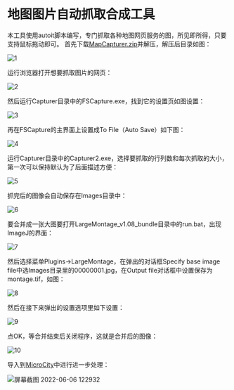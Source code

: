 # 地图图片自动抓取合成工具
本工具使用autoit脚本编写，专门抓取各种地图网页服务的图，所见即所得，只要支持鼠标拖动即可。
首先下载[MapCapturer.zip](MapCapturer.zip)并解压，解压后目录如图： 

![1](https://user-images.githubusercontent.com/4956469/172093174-5f895968-becc-4bb1-b1e5-5a50bdb54bae.png)

运行浏览器打开想要抓取图片的网页： 

![2](https://user-images.githubusercontent.com/4956469/172093179-32377090-6583-41dc-bd29-fba99fed2e54.jpg)

然后运行Capturer目录中的FSCapture.exe，找到它的设置页如图设置： 

![3](https://user-images.githubusercontent.com/4956469/172093183-534d4d2c-bcf9-4fd7-9406-c2b5bf51ef16.png)

再在FSCapture的主界面上设置成To File（Auto Save）如下图： 

![4](https://user-images.githubusercontent.com/4956469/172093187-b29120d4-cd12-42a9-b618-2f400527a992.png)

运行Capturer目录中的Capturer2.exe，选择要抓取的行列数和每次抓取的大小，第一次可以保持默认为了后面描述方便： 

![5](https://user-images.githubusercontent.com/4956469/172093190-ead783c7-aa5f-4206-868e-8e9747ebfcb6.png)

抓完后的图像会自动保存在Images目录中： 

![6](https://user-images.githubusercontent.com/4956469/172093192-11b6dc63-5f86-487e-9a93-02673b6aee79.png)

要合并成一张大图要打开LargeMontage_v1.08_bundle目录中的run.bat，出现ImageJ的界面： 

![7](https://user-images.githubusercontent.com/4956469/172093197-976bf50f-a716-4079-a08a-e7a812c4c91e.png)

然后选择菜单Plugins->LargeMontage，在弹出的对话框Specify base image file中选Images目录里的00000001.jpg，在Output file对话框中设置保存为montage.tif，如图： 

![8](https://user-images.githubusercontent.com/4956469/172093200-1cac7cd3-69cc-4c62-8770-e23d05eb6903.png)

然后在接下来弹出的设置选项里如下设置： 

![9](https://user-images.githubusercontent.com/4956469/172093204-89090261-5a3f-4468-a9f9-95153cd18abd.png)

点OK，等合并结束后关闭程序，这就是合并后的图像： 

![10](https://user-images.githubusercontent.com/4956469/172093208-ed3ab139-1eb5-40cd-95bd-f17847bc2fdd.jpg)

导入到[MicroCity](https://github.com/microcity/microcity.github.io/releases/latest)中进行进一步处理：

![屏幕截图 2022-06-06 122932](https://user-images.githubusercontent.com/4956469/172095135-087ff1fe-8034-4094-a426-012919a6d43c.png)

